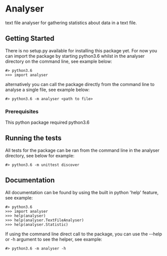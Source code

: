 # Analyser
text file analyser for gathering statistics about data in a text file.

## Getting Started

There is no setup.py available for installing this package yet.
For now you can import the package by starting python3.6 whilst in the analyser directory
on the command line,  see example below:

```
#> python3.6
>>> import analyser
```

alternatively you can call the package directly from the command line to analyse a single
file, see example below:

```
#> python3.6 -m analyser <path to file>
```

### Prerequisites

This python package required python3.6

## Running the tests

All tests for the package can be ran from the command line in the analyser directory,
see below for example:

```
#> python3.6 -m unittest discover
```


## Documentation

All documentation can be found by using the built in python 'help' feature, see example:

```
#> python3.6
>>> import analyser
>>> help(analyser)
>>> help(analyser.TextFileAnalyser)
>>> help(analyser.Statistic)
```

If using the command line direct call to the package, you can use the --help or -h
argument to see the helper, see example:

```
#> python3.6 -m analyser -h
```